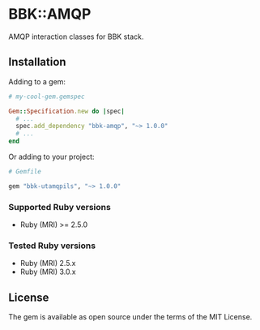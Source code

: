 # BBK::AMQP

AMQP interaction classes for BBK stack.

## Installation

Adding to a gem:

```ruby
# my-cool-gem.gemspec

Gem::Specification.new do |spec|
  # ...
  spec.add_dependency "bbk-amqp", "~> 1.0.0"
  # ...
end
```

Or adding to your project:

```ruby
# Gemfile

gem "bbk-utamqpils", "~> 1.0.0"
```

### Supported Ruby versions

* Ruby (MRI) >= 2.5.0

### Tested Ruby versions

* Ruby (MRI) 2.5.x
* Ruby (MRI) 3.0.x

## License

The gem is available as open source under the terms of the MIT License.
